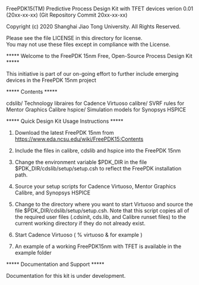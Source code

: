 FreePDK15(TM) Predictive Process Design Kit with TFET devices
verion 0.01 (20xx-xx-xx)
(Git Repository Commit 20xx-xx-xx)

Copyright (c) 2020 Shanghai Jiao Tong University.
All Rights Reserved.

Please see the file LICENSE in this directory for license.  
You may not use these files except in compliance with the License.

***** Welcome to the FreePDK 15nm Free, Open-Source Process Design Kit *****

This initiative is part of our on-going effort to further include emerging
devices in the FreePDK 15nm project

***** Contents *****

cdslib/           Technology libraires for Cadence Virtuoso
calibre/          SVRF rules for Mentor Graphics Calibre
hspice/           Simulation models for Synopsys HSPICE

***** Quick Design Kit Usage Instructions *****

  1) Download the latest FreePDK 15nm from https://www.eda.ncsu.edu/wiki/FreePDK15:Contents

  2) Include the files in calibre, cdslib and hspice into the FreePDK 15nm
 
  3) Change the environment variable $PDK_DIR in the file
     $PDK_DIR/cdslib/setup/setup.csh to reflect the FreePDK
     installation path.
     
  4) Source your setup scripts for Cadence Virtuoso, Mentor Graphics
     Calibre, and Synopsys HSPICE

  5) Change to the directory where you want to start Virtuoso and
     source the file $PDK_DIR/cdslib/setup/setup.csh.  Note that
     this script copies all of the required user files (.cdsinit,
     cds.lib, and Calibre runset files) to the current working directory 
     if they do not already exist.

  6) Start Cadence Virtuoso ( % virtuoso &  for example ) 

  7) An example of a working FreePDK15nm with TFET is available in the example
  folder

***** Documentation and Support *****

Documentation for this kit is under development.  


